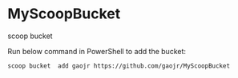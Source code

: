 # MyScoopBucket

scoop bucket

Run below command in PowerShell to add the bucket:
```sh
scoop bucket  add gaojr https://github.com/gaojr/MyScoopBucket
```
